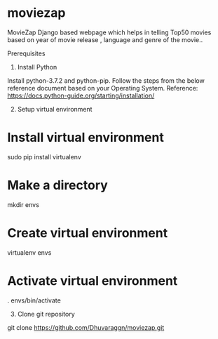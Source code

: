 # moviezap
MovieZap Django based webpage which helps in telling Top50 movies based on year of movie release , language and genre of the movie..

Prerequisites
1. Install Python

Install python-3.7.2 and python-pip. Follow the steps from the below reference document based on your Operating System. Reference: https://docs.python-guide.org/starting/installation/

2. Setup virtual environment

# Install virtual environment
sudo pip install virtualenv

# Make a directory
mkdir envs

# Create virtual environment
virtualenv envs

# Activate virtual environment
. envs/bin/activate

3. Clone git repository

git clone https://github.com/Dhuvaraggn/moviezap.git
